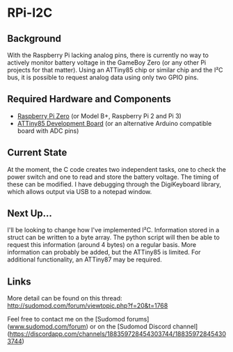 # RPi-I2C

Background
----------
With the Raspberry Pi lacking analog pins, there is currently no way to actively monitor battery voltage in the GameBoy Zero (or any other Pi projects for that matter). Using an ATTiny85 chip or similar chip and the I²C bus, it is possible to request analog data using only two GPIO pins.

Required Hardware and Components
--------------------------------
- [Raspberry Pi Zero](https://www.raspberrypi.org/products/pi-zero/) (or Model B+, Raspberry Pi 2 and Pi 3)
- [ATTiny85 Development Board](http://digistump.com/products/1) (or an alternative Arduino compatible board with ADC pins)

Current State
-------------
At the moment, the C code creates two independent tasks, one to check the power switch and one to read and store the battery voltage. The timing of these can be modified. I have debugging through the DigiKeyboard library, which allows output via USB to a notepad window.

Next Up...
-------------
I'll be looking to change how I've implemented I²C. Information stored in a struct can be written to a byte array. The python script will then be able to request this information (around 4 bytes) on a regular basis. More information can probably be added, but the ATTiny85 is limited. For additional functionality, an ATTiny87 may be required.

Links
-----
More detail can be found on this thread:
http://sudomod.com/forum/viewtopic.php?f=20&t=1768

Feel free to contact me on the [Sudomod forums] (www.sudomod.com/forum) or on the [Sudomod Discord channel] (https://discordapp.com/channels/188359728454303744/188359728454303744)
